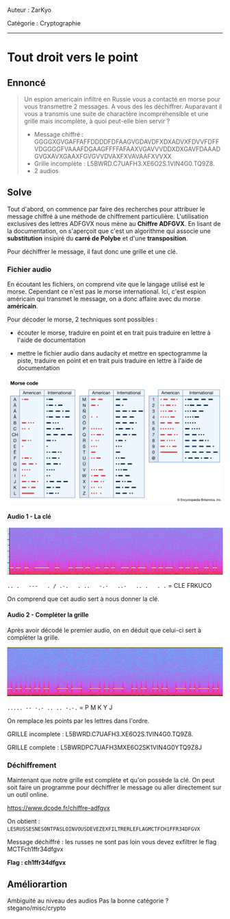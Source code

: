 Auteur : ZarKyo

Catégorie : Cryptographie

---

# Tout droit vers le point

## Ennoncé

> Un espion americain infiltré en Russie vous a contacté en morse pour vous transmettre 2 messages. A vous des les déchiffrer.
> Auparavant il vous a transmis une suite de charactère incompréhensible et une grille mais incomplète, à quoi peut-elle bien servir ?
> 
> - Message chiffré : GGGGXGVGAFFAFFDDDDFDFAAGVGDAVDFXDXADVXFDVVFDFFVDGGGGFVAAAFDGAAGFFFFAFAAXVGAVVVDDXDXGAVFDAAADGVGXAVXGAAXFGVGVVDVAXFXVAVAAFXVVXX
> - Grille incomplète : L5BWRD.C7UAFH3.XE6O2S.1VIN4G0.TQ9Z8.
> - 2 audios

## Solve

Tout d'abord, on commence par faire des recherches pour attribuer le message chiffré à une méthode de chiffrement particulière. L'utilisation exclusives des lettres ADFGVX nous mène au **Chiffre ADFGVX**. En lisant de la documentation, on s'aperçoit que c'est un algorithme qui associe une **substitution** insipiré du **carré de Polybe** et d'une **transposition**.

Pour déchiffrer le message, il faut donc une grille et une clé.

### Fichier audio

En écoutant les fichiers, on comprend vite que le langage utilisé est le morse. Cependant ce n'est pas le morse international. Ici, c'est espion américain qui transmet le message, on a donc affaire avec du morse **américain**.

Pour décoder le morse, 2 techniques sont possibles : 

- écouter le morse, traduire en point et en trait puis traduire en lettre à l'aide de documentation

- mettre le fichier audio dans audacity et mettre en spectogramme la piste, traduire en point et en trait puis traduire en lettre à l'aide de documentation

![](./img/morse.jpg)

#### Audio 1 - La clé

![](./img/audio1.png)

`.. .   ---   . / .-.   . ..   -.-   ..-   .. .   . .` = CLE FRKUCO

On comprend que cet audio sert à nous donner la clé.

#### Audio 2 - Compléter la grille

Après avoir décodé le premier audio, on en déduit que celui-ci sert à compléter la grille.

![](./img/audio2.png)

`..... -- -.- .. .. -.-.` = P M K Y J

On remplace les points par les lettres dans l'ordre.

GRILLE incomplete : L5BWRD.C7UAFH3.XE6O2S.1VIN4G0.TQ9Z8.

GRILLE complete : L5BWRDPC7UAFH3MXE6O2SK1VIN4G0YTQ9Z8J

### Déchiffrement

Maintenant que notre grille est complète et qu'on possède la clé. On peut soit faire un programme pour déchiffrer le message ou aller directement sur un outil online.

https://www.dcode.fr/chiffre-adfgvx

On obtient : `LESRUSSESNESONTPASLOINVOUSDEVEZEXFILTRERLEFLAGMCTFCH1FFR34DFGVX`

Message déchiffré : les russes ne sont pas loin vous devez exfiltrer le flag MCTFch1ffr34dfgvx

**Flag : ch1ffr34dfgvx**

## Améliorartion

Ambiguité au niveau des audios
Pas la bonne catégorie ? stegano/misc/crypto